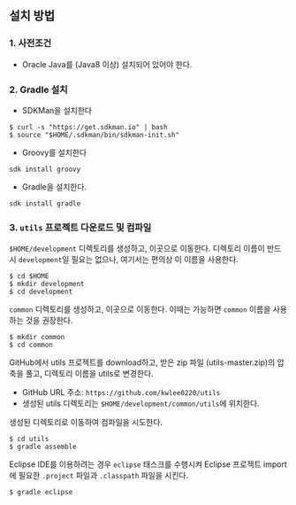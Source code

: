 ## 설치 방법

### 1. 사전조건

* Oracle Java를 (Java8 이상) 설치되어 있어야 한다.

### 2. Gradle 설치
* SDKMan을 설치한다
<pre><code>$ curl -s "https://get.sdkman.io" | bash
$ source "$HOME/.sdkman/bin/sdkman-init.sh"
</code></pre>
* Groovy를 설치한다
<pre><code>sdk install groovy</code></pre>
* Gradle을 설치한다.
<pre><code>sdk install gradle</code></pre>

### 3. `utils` 프로젝트 다운로드 및 컴파일
`$HOME/development` 디렉토리를 생성하고, 이곳으로 이동한다.
	디렉토리 이름이 반드시 `development`일 필요는 없으나, 여기서는 편의상 이 이름을 사용한다.
<pre><code>$ cd $HOME
$ mkdir development
$ cd development
</code></pre>

`common` 디렉토리를 생성하고, 이곳으로 이동한다. 이때는 가능하면
	`common` 이름을 사용하는 것을 권장한다.
<pre><code>$ mkdir common
$ cd common
</code></pre>

GitHub에서 utils 프로젝트를 download하고, 받은 zip 파일 (utils-master.zip)의 압축을 풀고,
디렉토리 이름을 utils로 변경한다.
* GitHub URL 주소: `https://github.com/kwlee0220/utils`
* 생성된 utils 디렉토리는 `$HOME/development/common/utils`에 위치한다.

생성된 디렉토리로 이동하여 컴파일을 시도한다.
<pre><code>$ cd utils
$ gradle assemble
</code></pre>

Eclipse IDE를 이용하려는 경우 `eclipse` 태스크를 수행시켜 Eclipse 프로젝트 import에
필요한 `.project` 파일과 `.classpath` 파일을 시킨다.
<pre><code>$ gradle eclipse</code></pre>
